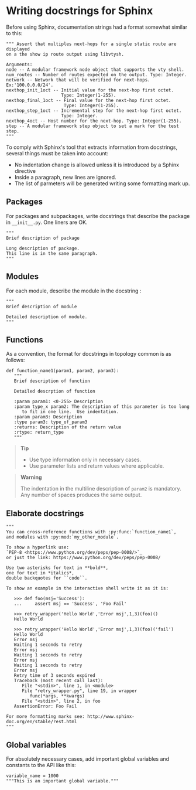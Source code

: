 # Writing docstrings for Sphinx

Before using Sphinx, documentation strings had a format somewhat similar to this:

    """ Assert that multiples next-hops for a single static route are displayed
    on a the show ip route output using libvtysh.

    Arguments:
    node -- A modular framework node object that supports the vty shell.
    num_routes -- Number of routes expected on the output. Type: Integer.
    network -- Network that will be verified for next-hops. Ex:'100.0.0.0/24'.
    nexthop_init_1oct -- Initial value for the next-hop first octet.
                         Type: Integer(1-255).
    nexthop_final_1oct -- Final value for the next-hop first octet.
                          Type: Integer(1-255).
    nexthop_step_1oct -- Incremental step for the next-hop first octet.
                         Type: Integer.
    nexthop_4oct -- Host number for the next-hop. Type: Integer(1-255).
    step -- A modular framework step object to set a mark for the test step.
    """

To comply with Sphinx's tool that extracts information from docstrings,
several things must be taken into account:

-   No indentation change is allowed unless it is introduced by a Sphinx
    directive
-   Inside a paragraph, new lines are ignored.
-   The list of parmeters will be generated writing some formatting mark
    up.

## Packages

For packages and subpackages, write docstrings that describe the package
in `__init__.py`.  One liners are OK.

    """
    Brief description of package

    Long description of package.
    This line is in the same paragraph.
    """

## Modules

For each module, describe the module in the docstring :

    """
    Brief description of module

    Detailed description of module.
    """

## Functions

As a convention, the format for docstrings in topology common is as follows:

    def function_name1(param1, param2, param3):
       """
       Brief description of function

       Detailed descrption of function

       :param param1: <0-255> Description
       :param type_x param2: The description of this parameter is too long
          to fit in one line.  Use indentation.
       :param param3: Description
       :type param3: type_of_param3
       :returns: Description of the return value
       :rtype: return_type
       """

> **Tip**
>
> - Use type information only in necessary cases.
> - Use parameter lists and return values where applicable.

> **Warning**
>
> The indentation in the multiline description of `param2` is
> mandatory. Any number of spaces produces the same output.


## Elaborate docstrings

    """
    You can cross-reference functions with :py:func:`function_name1`,
    and modules with :py:mod:`my_other_module`.

    To show a hyperlink use:
    `PEP-8 <https://www.python.org/dev/peps/pep-0008/>`_
    or just the link: https://www.python.org/dev/peps/pep-0008/

    Use two asterisks for text in **bold**,
    one for text in *italics*,
    double backquotes for ``code``.

    To show an example in the interactive shell write it as it is:

       >>> def foo(msj='Success'):
       ...     assert msj == 'Success', 'Foo Fail'

       >>> retry_wrapper('Hello World','Error msj',1,3)(foo)()
       Hello World

       >>> retry_wrapper('Hello World','Error msj',1,3)(foo)('fail')
       Hello World
       Error msj
       Waiting 1 seconds to retry
       Error msj
       Waiting 1 seconds to retry
       Error msj
       Waiting 1 seconds to retry
       Error msj
       Retry time of 3 seconds expired
       Traceback (most recent call last):
          File "<stdin>", line 1, in <module>
          File "retry_wrapper.py", line 19, in wrapper
             func(*args, **kwargs)
          File "<stdin>", line 2, in foo
       AssertionError: Foo Fail

    For more formatting marks see: http://www.sphinx-doc.org/en/stable/rest.html
    """


## Global variables

For absolutely necessary cases, add important global variables and constants to the API like this:

    variable_name = 1000
    """This is an important global variable."""

